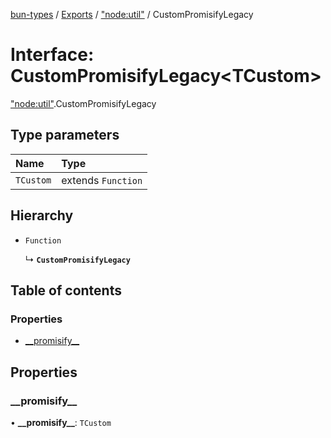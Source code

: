 [bun-types](https://oven-sh.github.io/bun-types/README.md) / [Exports](https://oven-sh.github.io/bun-types/modules.md) / ["node:util"](https://oven-sh.github.io/bun-types/modules/node_util_.md) / CustomPromisifyLegacy

# Interface: CustomPromisifyLegacy<TCustom\>

["node:util"](https://oven-sh.github.io/bun-types/modules/node_util_.md).CustomPromisifyLegacy

## Type parameters

| Name | Type |
| :------ | :------ |
| `TCustom` | extends `Function` |

## Hierarchy

- `Function`

  ↳ **`CustomPromisifyLegacy`**

## Table of contents

### Properties

- [\_\_promisify\_\_](https://oven-sh.github.io/bun-types/interfaces/node_util_.CustomPromisifyLegacy.md#__promisify__)

## Properties

### \_\_promisify\_\_

• **\_\_promisify\_\_**: `TCustom`
